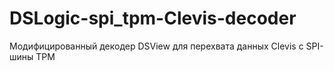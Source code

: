 # DSLogic-spi_tpm-Clevis-decoder
Модифицированный декодер DSView для перехвата данных Clevis с SPI-шины TPM
